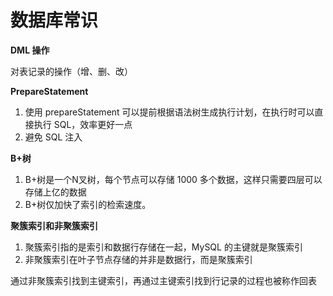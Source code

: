 # 数据库常识

**DML 操作**

对表记录的操作（增、删、改）

**PrepareStatement**

1. 使用 prepareStatement 可以提前根据语法树生成执行计划，在执行时可以直接执行 SQL，效率更好一点
2. 避免 SQL 注入

**B+树**

1. B+树是一个N叉树，每个节点可以存储 1000 多个数据，这样只需要四层可以存储上亿的数据
2. B+树仅加快了索引的检索速度。

**聚簇索引和非聚簇索引**

1. 聚簇索引指的是索引和数据行存储在一起，MySQL 的主键就是聚簇索引
2. 非聚簇索引在叶子节点存储的并非是数据行，而是聚簇索引

通过非聚簇索引找到主键索引，再通过主键索引找到行记录的过程也被称作回表







